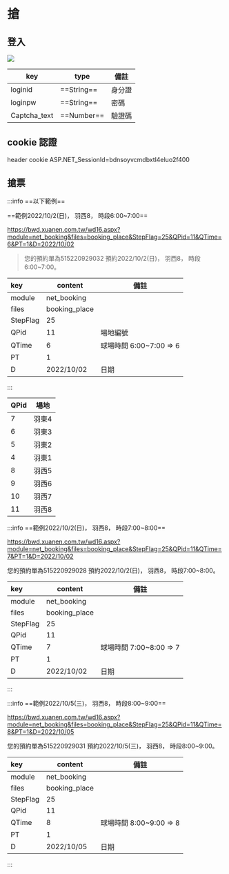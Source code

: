 # 搶

## 登入

![](/uploads/upload_a997dd15ee1e38d25b02ba82960d03fb.png)

| key          | type       | 備註   |
| ------------ | ---------- | ------ |
| loginid      | ==String== | 身分證 |
| loginpw      | ==String== | 密碼   |
| Captcha_text | ==Number== | 驗證碼 |

## cookie 認證

header
cookie  ASP.NET_SessionId=bdnsoyvcmdbxtl4eluo2f400

## 搶票

:::info
==以下範例==

==範例2022/10/2(日)， 羽西8， 時段6:00~7:00==

https://bwd.xuanen.com.tw/wd16.aspx?module=net_booking&files=booking_place&StepFlag=25&QPid=11&QTime=6&PT=1&D=2022/10/02

> 您的預約單為515220929032 預約2022/10/2(日)， 羽西8， 時段6:00~7:00。

| key      | content       | 備註                    |
|:-------- | ------------- | ----------------------- |
| module   | net_booking   |                         |
| files    | booking_place |                         |
| StepFlag | 25            |                         |
| QPid     | 11            |    場地編號                     |
| QTime    | 6             | 球場時間 6:00~7:00 => 6 |
| PT       | 1             |                         |
| D        | 2022/10/02    | 日期                    |

:::

| QPid | 場地  |
| ---- | ----- |
| 7    | 羽東4 |
| 6    | 羽東3 |
| 5    | 羽東2 |
| 4    | 羽東1 |
| 8    | 羽西5 |
| 9    | 羽西6 |
| 10   | 羽西7 |
| 11   | 羽西8 |


:::info
==範例2022/10/2(日)， 羽西8， 時段7:00~8:00==

https://bwd.xuanen.com.tw/wd16.aspx?module=net_booking&files=booking_place&StepFlag=25&QPid=11&QTime=7&PT=1&D=2022/10/02

您的預約單為515220929028 預約2022/10/2(日)， 羽西8， 時段7:00~8:00。

| key      | content       | 備註                    |
|:-------- | ------------- | ----------------------- |
| module   | net_booking   |                         |
| files    | booking_place |                         |
| StepFlag | 25            |                         |
| QPid     | 11            |                         |
| QTime    | 7             | 球場時間 7:00~8:00 => 7 |
| PT       | 1             |                         |
| D        | 2022/10/02    | 日期                    |

:::

:::info
==範例2022/10/5(三)， 羽西8， 時段8:00~9:00==

https://bwd.xuanen.com.tw/wd16.aspx?module=net_booking&files=booking_place&StepFlag=25&QPid=11&QTime=8&PT=1&D=2022/10/05

您的預約單為515220929031 預約2022/10/5(三)， 羽西8， 時段8:00~9:00。

| key      | content       | 備註                    |
|:-------- | ------------- | ----------------------- |
| module   | net_booking   |                         |
| files    | booking_place |                         |
| StepFlag | 25            |                         |
| QPid     | 11            |                         |
| QTime    | 8             | 球場時間 8:00~9:00 => 8 |
| PT       | 1             |                         |
| D        | 2022/10/05    | 日期                    |

:::
